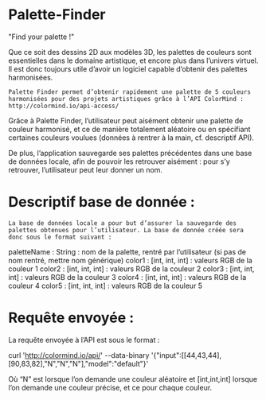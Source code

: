 # Palette-Finder
"Find your palette !"

Que ce soit des dessins 2D aux modèles 3D, les palettes de couleurs sont essentielles dans le domaine artistique, et encore plus dans l’univers virtuel. Il est donc toujours utile d’avoir un logiciel capable d’obtenir des palettes harmonisées.

	Palette Finder permet d’obtenir rapidement une palette de 5 couleurs harmonisées pour des projets artistiques grâce à l’API ColorMind : http://colormind.io/api-access/

Grâce à Palette Finder, l’utilisateur peut aisément obtenir une palette de couleur harmonisé, et ce de manière totalement aléatoire ou en spécifiant certaines couleurs voulues (données à rentrer à la main, cf. descriptif API).

De plus, l’application sauvegarde ses palettes précédentes dans une base de données locale, afin de pouvoir les retrouver aisément : pour s’y retrouver, l’utilisateur peut leur donner un nom.

# Descriptif base de donnée :
	La base de données locale a pour but d’assurer la sauvegarde des palettes obtenues pour l’utilisateur. La base de donnée créée sera donc sous le format suivant :

paletteName : String : nom de la palette, rentré par l’utilisateur (si pas de nom rentré, mettre nom générique)
color1 : [int, int, int] : valeurs RGB de la couleur 1
color2 : [int, int, int] : valeurs RGB de la couleur 2
color3 : [int, int, int] : valeurs RGB de la couleur 3
color4 : [int, int, int] : valeurs RGB de la couleur 4
color5 : [int, int, int] : valeurs RGB de la couleur 5

# Requête envoyée :

La requête envoyée à l’API est sous le format :

curl 'http://colormind.io/api/' 
--data-binary '{"input":[[44,43,44],[90,83,82],"N","N","N"],"model":"default"}'

Où “N” est lorsque l’on demande une couleur aléatoire et [int,int,int] lorsque l’on demande une couleur précise, et ce pour chaque couleur.
